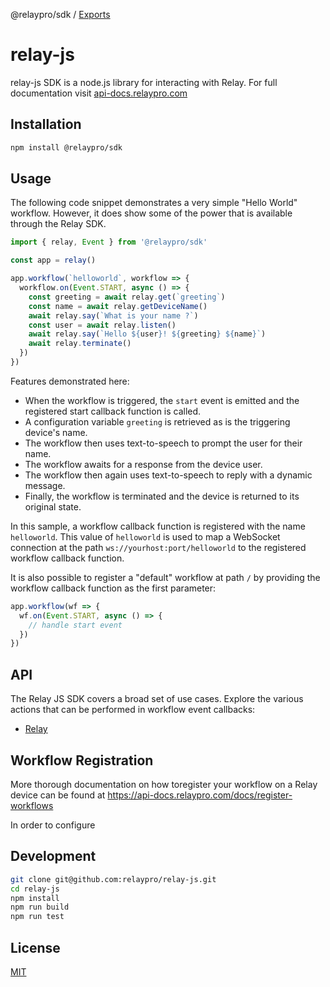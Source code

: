 @relaypro/sdk / [Exports](modules.md)

# relay-js

relay-js SDK is a node.js library for interacting with Relay. For full documentation visit [api-docs.relaypro.com](https://api-docs.relaypro.com)

## Installation

```bash
npm install @relaypro/sdk
```

## Usage

The following code snippet demonstrates a very simple "Hello World" workflow. However, it does show some of the power that is available through the Relay SDK.

```javascript
import { relay, Event } from '@relaypro/sdk'

const app = relay()

app.workflow(`helloworld`, workflow => {
  workflow.on(Event.START, async () => {
    const greeting = await relay.get(`greeting`)
    const name = await relay.getDeviceName()
    await relay.say(`What is your name ?`)
    const user = await relay.listen()
    await relay.say(`Hello ${user}! ${greeting} ${name}`)
    await relay.terminate()
  })
})
```

Features demonstrated here:

* When the workflow is triggered, the `start` event is emitted and the registered start callback
  function is called.
* A configuration variable `greeting` is retrieved as is the triggering device's name.
* The workflow then uses text-to-speech to prompt the user for their name.
* The workflow awaits for a response from the device user.
* The workflow then again uses text-to-speech to reply with a dynamic message.
* Finally, the workflow is terminated and the device is returned to its original state.

In this sample, a workflow callback function is registered with the name `helloworld`. This value
of `helloworld` is used to map a WebSocket connection at the path `ws://yourhost:port/helloworld`
to the registered workflow callback function.

It is also possible to register a "default" workflow at path `/` by providing the workflow callback
function as the first parameter:

```javascript
app.workflow(wf => {
  wf.on(Event.START, async () => {
    // handle start event
  })
})
```

## API

The Relay JS SDK covers a broad set of use cases. Explore the various actions that can be performed
in workflow event callbacks:

* [Relay](classes/relayeventadapter.md)

## Workflow Registration

  More thorough documentation on how toregister your workflow on a Relay device
  can be found at https://api-docs.relaypro.com/docs/register-workflows

In order to configure

## Development

```bash
git clone git@github.com:relaypro/relay-js.git
cd relay-js
npm install
npm run build
npm run test
```

## License
[MIT](https://choosealicense.com/licenses/mit/)
